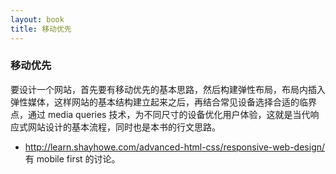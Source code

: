 ```yaml
---
layout: book
title: 移动优先
---
```


### 移动优先

要设计一个网站，首先要有移动优先的基本思路，然后构建弹性布局，布局内插入弹性媒体，这样网站的基本结构建立起来之后，再结合常见设备选择合适的临界点，通过 media queries
技术，为不同尺寸的设备优化用户体验，这就是当代响应式网站设计的基本流程，同时也是本书的行文思路。

* http://learn.shayhowe.com/advanced-html-css/responsive-web-design/ 有 mobile first 的讨论。
